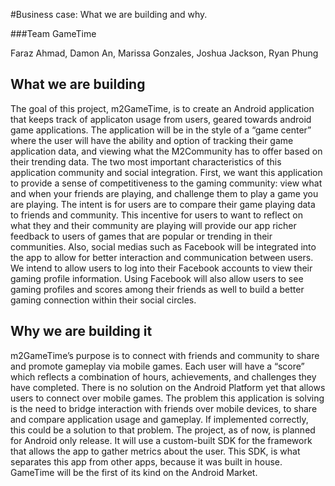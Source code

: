 #Business case: What we are building and why. 

###Team GameTime

Faraz Ahmad, Damon An, Marissa Gonzales, Joshua Jackson, Ryan Phung

## What we are building

The goal of this project, m2GameTime, is to create an Android application that keeps track of applicaton usage from users, geared towards android game applications. The application will be in the style of a “game center” where the user will have the ability and option of tracking their game application data, and viewing what the M2Community has to offer based on their trending data. The two most important characteristics of this application community and social integration. First, we want this application to provide a sense of competitiveness to the gaming community: view what and when your friends are playing, and challenge them to play a game you are playing. The intent is for users are to compare their game playing data to friends and community. This incentive for users to want to reflect on what they and their community are playing will provide our app richer feedback to users of games that are popular or trending in their communities. Also, social medias such as Facebook will be integrated into the app to allow for better interaction and communication between users. We intend to allow users to log into their Facebook accounts to view their gaming profile information. Using Facebook will also allow users to see gaming profiles and scores among their friends as well to build a better gaming connection within their social circles.

## Why we are building it

m2GameTime’s purpose is to connect with friends and community to share and promote gameplay via mobile games. Each user will have a “score” which reflects a combination of hours, achievements, and challenges they have completed. There is no solution on the Android Platform yet that allows users to connect over mobile games. The problem this application is solving is the need to bridge interaction with friends over mobile devices, to share and compare  application usage and gameplay. If implemented correctly, this could be a solution to that problem. The project, as of now, is planned for Android only release. It will use a custom-built SDK for the framework that allows the app to gather metrics about the user. This SDK, is what separates this app from other apps, because it was built in house. GameTime will be the first of its kind on the Android Market.


